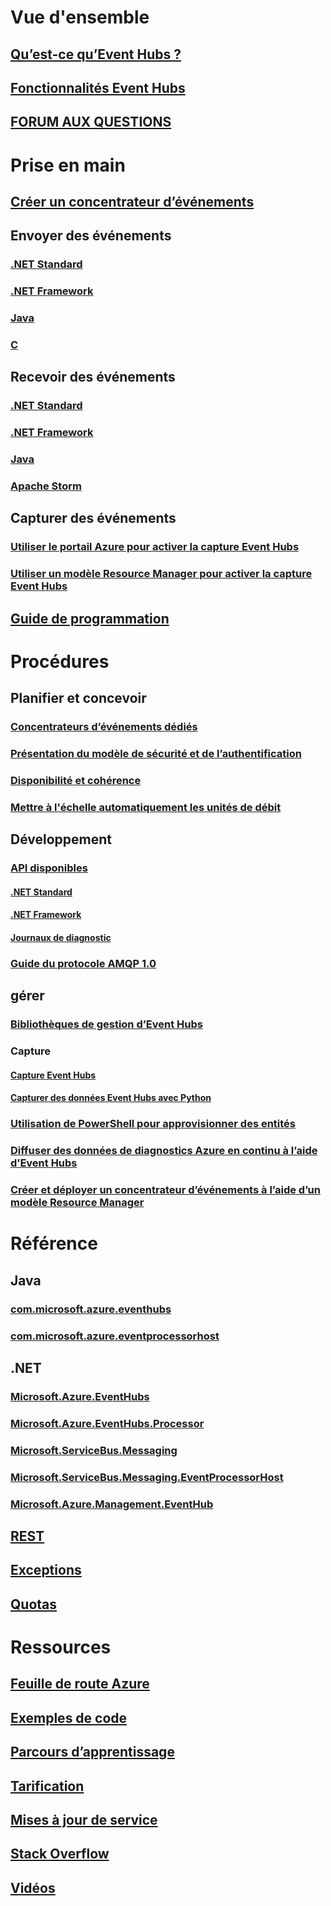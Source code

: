 

# Vue d'ensemble


## [Qu’est-ce qu’Event Hubs ?](event-hubs-what-is-event-hubs.md)


## [Fonctionnalités Event Hubs](event-hubs-features.md)


## [FORUM AUX QUESTIONS](event-hubs-faq.md)



# Prise en main


## [Créer un concentrateur d’événements](event-hubs-create.md)


## Envoyer des événements


### [.NET Standard](event-hubs-dotnet-standard-getstarted-send.md)


### [.NET Framework](event-hubs-dotnet-framework-getstarted-send.md)


### [Java](event-hubs-java-get-started-send.md)


### [C](event-hubs-c-getstarted-send.md)


## Recevoir des événements


### [.NET Standard](event-hubs-dotnet-standard-getstarted-receive-eph.md)


### [.NET Framework](event-hubs-dotnet-framework-getstarted-receive-eph.md)


### [Java](event-hubs-java-get-started-receive-eph.md)


### [Apache Storm](event-hubs-storm-getstarted-receive.md)


## Capturer des événements


### [Utiliser le portail Azure pour activer la capture Event Hubs](event-hubs-capture-enable-through-portal.md)


### [Utiliser un modèle Resource Manager pour activer la capture Event Hubs](event-hubs-resource-manager-namespace-event-hub-enable-capture.md)


## [Guide de programmation](event-hubs-programming-guide.md)



# Procédures


## Planifier et concevoir


### [Concentrateurs d’événements dédiés](event-hubs-dedicated-overview.md)


### [Présentation du modèle de sécurité et de l’authentification](event-hubs-authentication-and-security-model-overview.md)


### [Disponibilité et cohérence](event-hubs-availability-and-consistency.md)


### [Mettre à l'échelle automatiquement les unités de débit](event-hubs-auto-inflate.md)


## Développement


### [API disponibles](event-hubs-api-overview.md)


#### [.NET Standard](event-hubs-dotnet-standard-api-overview.md)


#### [.NET Framework](event-hubs-dotnet-framework-api-overview.md)


#### [Journaux de diagnostic](event-hubs-diagnostic-logs.md)


### [Guide du protocole AMQP 1.0](../service-bus-messaging/service-bus-amqp-protocol-guide.md)


## gérer


### [Bibliothèques de gestion d’Event Hubs](event-hubs-management-libraries.md)


### Capture


#### [Capture Event Hubs](event-hubs-capture-overview.md)


#### [Capturer des données Event Hubs avec Python](event-hubs-capture-python.md)


### [Utilisation de PowerShell pour approvisionner des entités](event-hubs-manage-with-ps.md) 


### [Diffuser des données de diagnostics Azure en continu à l’aide d’Event Hubs](event-hubs-streaming-azure-diags-data.md)


### [Créer et déployer un concentrateur d’événements à l’aide d’un modèle Resource Manager](event-hubs-resource-manager-namespace-event-hub.md)



# Référence


## Java


### [com.microsoft.azure.eventhubs](/java/api/com.microsoft.azure.eventhubs)


### [com.microsoft.azure.eventprocessorhost](/java/api/com.microsoft.azure.eventprocessorhost)


## .NET


### [Microsoft.Azure.EventHubs](/dotnet/api/microsoft.azure.eventhubs)


### [Microsoft.Azure.EventHubs.Processor](/dotnet/api/microsoft.azure.eventhubs.processor)


### [Microsoft.ServiceBus.Messaging](/dotnet/api/microsoft.servicebus.messaging)


### [Microsoft.ServiceBus.Messaging.EventProcessorHost](/dotnet/api/microsoft.servicebus.messaging.eventprocessorhost)


### [Microsoft.Azure.Management.EventHub](/dotnet/api/microsoft.azure.management.eventhub)


## [REST](/rest/api/eventhub)


## [Exceptions](event-hubs-messaging-exceptions.md)


## [Quotas](event-hubs-quotas.md)



# Ressources


## [Feuille de route Azure](https://azure.microsoft.com/roadmap/)


## [Exemples de code](event-hubs-samples.md)


## [Parcours d’apprentissage](https://azure.microsoft.com/documentation/learning-paths/event-hubs/)


## [Tarification](https://azure.microsoft.com/pricing/details/event-hubs/)


## [Mises à jour de service](https://azure.microsoft.com/updates/?product=event-hubs)


## [Stack Overflow](http://stackoverflow.com/questions/tagged/azure-eventhub)


## [Vidéos](https://azure.microsoft.com/documentation/videos/index/?services=event-hubs)
